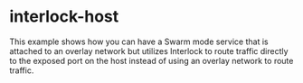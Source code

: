 interlock-host
==============

This example shows how you can have a Swarm mode service that is attached to an overlay network but utilizes Interlock to route traffic directly to the exposed port on the host instead of using an overlay network to route traffic.

